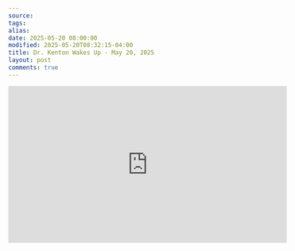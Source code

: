 ```yaml
---
source: 
tags: 
alias: 
date: 2025-05-20 08:00:00
modified: 2025-05-20T08:32:15-04:00
title: Dr. Kenton Wakes Up - May 20, 2025
layout: post
comments: true
---
```


  

<iframe width="560" height="315" src="https://www.youtube.com/embed/HOzcS1tKssY" title="YouTube video player" frameborder="0" allow="accelerometer; autoplay; clipboard-write; encrypted-media; gyroscope; picture-in-picture; web-share" allowfullscreen></iframe>
